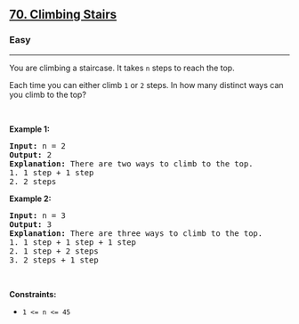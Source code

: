 <h2><a href="https://leetcode.com/problems/climbing-stairs/">70. Climbing Stairs</a></h2><h3>Easy</h3><hr><div style="user-select: auto;"><p style="user-select: auto;">You are climbing a staircase. It takes <code style="user-select: auto;">n</code> steps to reach the top.</p>

<p style="user-select: auto;">Each time you can either climb <code style="user-select: auto;">1</code> or <code style="user-select: auto;">2</code> steps. In how many distinct ways can you climb to the top?</p>

<p style="user-select: auto;">&nbsp;</p>
<p style="user-select: auto;"><strong style="user-select: auto;">Example 1:</strong></p>

<pre style="user-select: auto;"><strong style="user-select: auto;">Input:</strong> n = 2
<strong style="user-select: auto;">Output:</strong> 2
<strong style="user-select: auto;">Explanation:</strong> There are two ways to climb to the top.
1. 1 step + 1 step
2. 2 steps
</pre>

<p style="user-select: auto;"><strong style="user-select: auto;">Example 2:</strong></p>

<pre style="user-select: auto;"><strong style="user-select: auto;">Input:</strong> n = 3
<strong style="user-select: auto;">Output:</strong> 3
<strong style="user-select: auto;">Explanation:</strong> There are three ways to climb to the top.
1. 1 step + 1 step + 1 step
2. 1 step + 2 steps
3. 2 steps + 1 step
</pre>

<p style="user-select: auto;">&nbsp;</p>
<p style="user-select: auto;"><strong style="user-select: auto;">Constraints:</strong></p>

<ul style="user-select: auto;">
	<li style="user-select: auto;"><code style="user-select: auto;">1 &lt;= n &lt;= 45</code></li>
</ul>
</div>